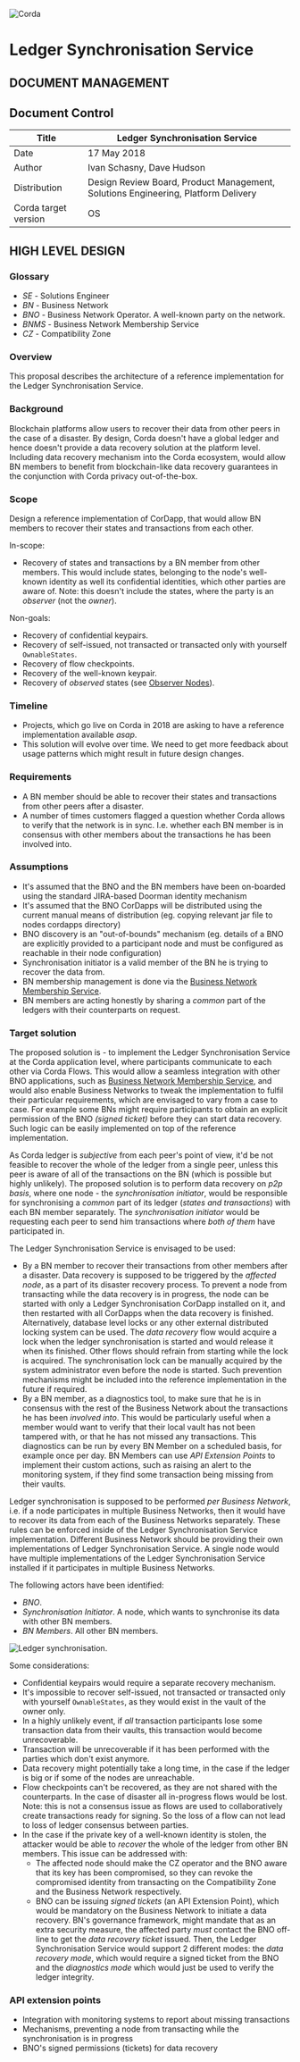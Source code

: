 ![Corda](https://www.corda.net/wp-content/uploads/2016/11/fg005_corda_b.png)

# Ledger Synchronisation Service

DOCUMENT MANAGEMENT
---

## Document Control

| Title                | Ledger Synchronisation Service                            |
| -------------------- | ------------------------------------------------------------ |
| Date                 | 17 May 2018                                                |
| Author               | Ivan Schasny, Dave Hudson |
| Distribution         | Design Review Board, Product Management, Solutions Engineering, Platform Delivery |
| Corda target version | OS                                                   |

## HIGH LEVEL DESIGN

### Glossary

* *SE* - Solutions Engineer
* *BN* - Business Network
* *BNO* - Business Network Operator. A well-known party on the network.
* *BNMS* - Business Network Membership Service
* *CZ* - Compatibility Zone

### Overview

This proposal describes the architecture of a reference implementation for the Ledger Synchronisation Service.

### Background

Blockchain platforms allow users to recover their data from other peers in the case of a disaster. By design, Corda doesn't have a global ledger and hence doesn't provide a data recovery solution at the platform level. Including data recovery mechanism into the Corda ecosystem, would allow BN members to benefit from blockchain-like data recovery guarantees in the conjunction with Corda privacy out-of-the-box.

### Scope

Design a reference implementation of CorDapp, that would allow BN members to recover their states and transactions from each other.

In-scope:
* Recovery of states and transactions by a BN member from other members. This would include states, belonging to the node's well-known identity as well its confidential identities, which other parties are aware of. Note: this doesn't include the states, where the party is an *observer* (not the *owner*).

Non-goals:
* Recovery of confidential keypairs.
* Recovery of self-issued, not transacted or transacted only with yourself `OwnableStates`.
* Recovery of flow checkpoints.
* Recovery of the well-known keypair.
* Recovery of *observed* states (see [Observer Nodes](https://docs.corda.net/tutorial-observer-nodes.html)).

### Timeline

* Projects, which go live on Corda in 2018 are asking to have a reference implementation available *asap*.
* This solution will evolve over time. We need to get more feedback about usage patterns which might result in future design changes.  

### Requirements

* A BN member should be able to recover their states and transactions from other peers after a disaster.
* A number of times customers flagged a question whether Corda allows to verify that the network is in sync. I.e. whether each BN member is in consensus with other members about the transactions he has been involved into.

### Assumptions

* It's assumed that the BNO and the BN members have been on-boarded using the standard JIRA-based Doorman identity mechanism
* It's assumed that the BNO CorDapps will be distributed using the current manual means of distribution (eg. copying relevant jar file to nodes cordapps directory)
* BNO discovery is an "out-of-bounds" mechanism (eg. details of a BNO are explicitly provided to a participant node and must be configured as reachable in their node configuration)
* Synchronisation initiator is a valid member of the BN he is trying to recover the data from.
* BN membership management is done via the [Business Network Membership Service](../membership-service/design/design.md).
* BN members are acting honestly by sharing a *common* part of the ledgers with their counterparts on request.

### Target solution

The proposed solution is - to implement the Ledger Synchronisation Service at the Corda application level, where participants communicate to each other via Corda Flows. This would allow a seamless integration with other BNO applications, such as [Business Network Membership Service](../../membership-service/design/design.md), and would also enable Business Networks to tweak the implementation to fulfil their particular requirements, which are envisaged to vary from a case to case. For example some BNs might require participants to obtain an explicit permission of the BNO *(signed ticket)* before they can start data recovery. Such logic can be easily implemented on top of the reference implementation.

As Corda ledger is *subjective* from each peer's point of view, it'd be not feasible to recover the whole of the ledger from a single peer, unless this peer is aware of all of the transactions on the BN (which is possible but highly unlikely). The proposed solution is to perform data recovery on *p2p basis*, where one node - the *synchronisation initiator*, would be responsible for synchronising a *common* part of its ledger (*states and transactions*) with each BN member separately. The *synchronisation initiator* would be requesting each peer to send him transactions where *both of them* have participated in.

The Ledger Synchronisation Service is envisaged to be used:
* By a BN member to recover their transactions from other members after a disaster. Data recovery is supposed to be triggered by the *affected node*, as a part of its disaster recovery process. To prevent a node from transacting while the data recovery is in progress, the node can be started with only a Ledger Synchronisation CorDapp installed on it, and then restarted with all CorDapps when the data recovery is finished. Alternatively, database level locks or any other external distributed locking system can be used. The *data recovery* flow would acquire a lock when the ledger synchronisation is started and would release it when its finished. Other flows should refrain from starting while the lock is acquired. The synchronisation lock can be manually acquired by the system administrator even before the node is started. Such prevention mechanisms might be included into the reference implementation in the future if required.
* By a BN member, as a diagnostics tool, to make sure that he is in consensus with the rest of the Business Network about the transactions he has been *involved into*. This would be particularly useful when a member would want to verify that their local vault has not been tampered with, or that he has not missed any transactions. This diagnostics can be run by every BN Member on a scheduled basis, for example once per day. BN Members can use *API Extension Points* to implement their custom actions, such as raising an alert to the monitoring system, if they find some transaction being missing from their vaults.

Ledger synchronisation is supposed to be performed *per Business Network*, i.e. if a node participates in multiple Business Networks, then it would have to recover its data from each of the Business Networks separately. These rules can be enforced inside of the Ledger Synchronisation Service implementation. Different Business Network should be providing their own implementations of Ledger Synchronisation Service. A single node would have multiple implementations of the Ledger Synchronisation Service installed if it participates in multiple Business Networks.

The following actors have been identified:

* *BNO*.
* *Synchronisation Initiator*. A node, which wants to synchronise its data with other BN members.
* *BN Members*. All other BN members.

![Ledger synchronisation](./resources/ledger_sync.png).

Some considerations:

* Confidential keypairs would require a separate recovery mechanism.
* It's impossible to recover self-issued, not transacted or transacted only with yourself `OwnableStates`, as they would exist in the vault of the owner only.
* In a highly unlikely event, if *all* transaction participants lose some transaction data from their vaults, this transaction would become unrecoverable.
* Transaction will be unrecoverable if it has been performed with the parties which don't exist anymore.
* Data recovery might potentially take a long time, in the case if the ledger is big or if some of the nodes are unreachable.
* Flow checkpoints can't be recovered, as they are not shared with the counterparts. In the case of disaster all in-progress flows would be lost. Note: this is not a consensus issue as flows are used to collaboratively create transactions ready for signing. So the loss of a flow can not lead to loss of ledger consensus between parties.
* In the case if the private key of a well-known identity is stolen, the attacker would be able to *recover* the whole of the ledger from other BN members. This issue can be addressed with:
  * The affected node should make the CZ operator and the BNO aware that its key has been compromised, so they can revoke the compromised identity from transacting on the Compatibility Zone and the Business Network respectively.
  * BNO can be issuing *signed tickets* (an API Extension Point), which would be mandatory on the Business Network to initiate a data recovery. BN's governance framework, might mandate that as an extra security measure, the affected party *must* contact the BNO off-line to get the *data recovery ticket* issued. Then, the Ledger Synchronisation Service would support 2 different modes: the *data recovery mode*, which would require a signed ticket from the BNO and the *diagnostics mode* which would just be used to verify the ledger integrity.

### API extension points

* Integration with monitoring systems to report about missing transactions
* Mechanisms, preventing a node from transacting while the synchronisation is in progress
* BNO's signed permissions (tickets) for data recovery
